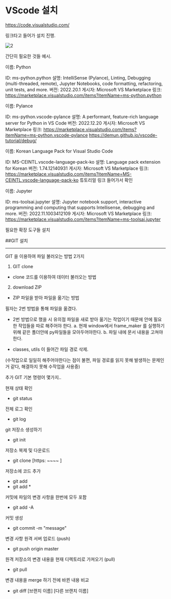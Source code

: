 VScode 설치
===========

https://code.visualstudio.com/

링크타고 들어가 설치 진행.

![2](https://user-images.githubusercontent.com/112140363/209625787-a5d4bb83-9dcb-4006-a384-5098430c1520.png)

간단히 필요한 것들 예시.

이름: Python

ID: ms-python.python
설명: IntelliSense (Pylance), Linting, Debugging (multi-threaded, remote), Jupyter Notebooks, code formatting, refactoring, unit tests, and more.
버전: 2022.20.1
게시자: Microsoft
VS Marketplace 링크: https://marketplace.visualstudio.com/items?itemName=ms-python.python

이름: Pylance

ID: ms-python.vscode-pylance
설명: A performant, feature-rich language server for Python in VS Code
버전: 2022.12.20
게시자: Microsoft
VS Marketplace 링크: https://marketplace.visualstudio.com/items?itemName=ms-python.vscode-pylance
https://demun.github.io/vscode-tutorial/debug/

이름: Korean Language Pack for Visual Studio Code

ID: MS-CEINTL.vscode-language-pack-ko
설명: Language pack extension for Korean
버전: 1.74.12140931
게시자: Microsoft
VS Marketplace 링크: https://marketplace.visualstudio.com/items?itemName=MS-CEINTL.vscode-language-pack-ko
튜토리얼 링크 들어가서 확인

이름: Jupyter

ID: ms-toolsai.jupyter
설명: Jupyter notebook support, interactive programming and computing that supports Intellisense, debugging and more.
버전: 2022.11.1003412109
게시자: Microsoft
VS Marketplace 링크: https://marketplace.visualstudio.com/items?itemName=ms-toolsai.jupyter

필요한 확장 도구들 설치

##GIT 설치


-------------------------------------------------------------------------------------------------------------------------

GIT 을 이용하여 파일 불러오는 방법 2가지

1. GIT clone 
- clone 코드를 이용하여 데이터 불러오는 방법

2. download ZIP
- ZIP 파일을 받아 파일을 옮기는 방법

필자는 2번 방법을 통해 파일을 옮겼다.

* 2번 방법으로 했을 시 유의점
파일을 새로 받아 옮기는 작업이기 때문에 안에 필요한 작업들을 따로 해주어야 한다.
a. 현재 window에서 frame_maker 를 실행하기 위해 같은 폴더안에 py파일들을 모아두어야한다.
b. 파일 내에 문서 내용을 고쳐야한다.
- classes, utils 이 들어간 파일 경로 삭제.

(수작업으로 일일히 해주어야한다는 점이 불편, 파일 경로를 읽지 못해 발생하는 문제인거 같다, 해결하지 못해 수작업을 사용중)

추가 
GIT 기본 명령어 몇가지..

현재 상태 확인 
- git status
 
전체 로그 확인 
- git log
 
git 저장소 생성하기 
- git init
 
저장소 복제 및 다운로드 
- git clone [https: ~~~~ ]
 
저장소에 코드 추가
- git add
- git add *
 
커밋에 파일의 변경 사항을 한번에 모두 포함 
- git add -A
 
커밋 생성
- git commit -m "message"
 
변경 사항 원격 서버 업로드 (push)
- git push origin master

원격 저장소의 변경 내용을 현재 디렉토리로 가져오기 (pull)
- git pull
 
변경 내용을 merge 하기 전에 바뀐 내용 비교
- git diff [브랜치 이름] [다른 브랜치 이름]
